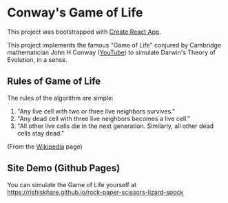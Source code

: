 # Conway's Game of Life

This project was bootstrapped with [Create React App](https://github.com/facebook/create-react-app).

This project implements the famous "Game of Life" conjured by Cambridge mathematician John H Conway ([YouTube](https://www.youtube.com/watch?v=R9Plq-D1gEk&t=28s)) to simulate Darwin's Theory of Evolution, in a sense.

## Rules of Game of Life

The rules of the algorithm are simple:

1. "Any live cell with two or three live neighbors survives."
2. "Any dead cell with three live neighbors becomes a live cell."
3. "All other live cells die in the next generation. Similarly, all other dead cells stay dead."

(From the [Wikipedia](https://en.wikipedia.org/wiki/Conway%27s_Game_of_Life) page)

## Site Demo (Github Pages)

You can simulate the Game of Life yourself at https://rishiskhare.github.io/rock-paper-scissors-lizard-spock
